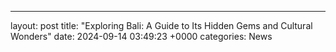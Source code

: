 ---
layout: post
title: "Exploring Bali: A Guide to Its Hidden Gems and Cultural Wonders"
date:   2024-09-14 03:49:23 +0000
categories: News
